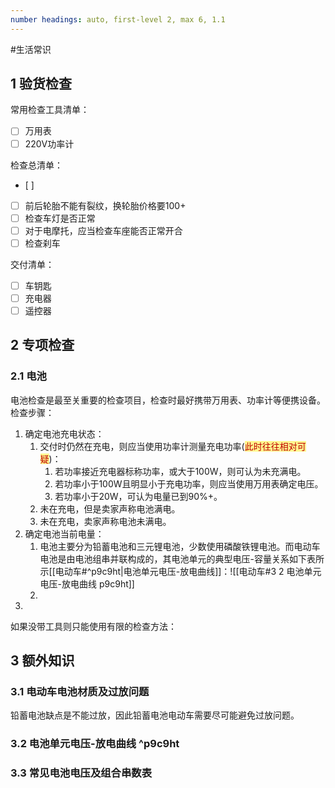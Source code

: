 ```yaml
---
number headings: auto, first-level 2, max 6, 1.1
---
```

#生活常识 

## 1 验货检查

常用检查工具清单：
- [ ] 万用表
- [ ] 220V功率计

检查总清单：
- [ ] 
- [ ] 前后轮胎不能有裂纹，换轮胎价格要100+
- [ ] 检查车灯是否正常
- [ ] 对于电摩托，应当检查车座能否正常开合
- [ ] 检查刹车

交付清单：
- [ ] 车钥匙
- [ ] 充电器
- [ ] 遥控器

## 2 专项检查

### 2.1 电池

电池检查是最至关重要的检查项目，检查时最好携带万用表、功率计等便携设备。
检查步骤：
1. 确定电池充电状态：
	1. 交付时仍然在充电，则应当使用功率计测量充电功率(<span style="background:#fff88f"><font color="#c00000">此时往往相对可疑</font></span>)：
		1. 若功率接近充电器标称功率，或大于100W，则可认为未充满电。
		2. 若功率小于100W且明显小于充电功率，则应当使用万用表确定电压。
		3. 若功率小于20W，可认为电量已到90%+。
	2. 未在充电，但是卖家声称电池满电。
	3. 未在充电，卖家声称电池未满电。
2. 确定电池当前电量：
	1. 电池主要分为铅蓄电池和三元锂电池，少数使用磷酸铁锂电池。而电动车电池是由电池组串并联构成的，其电池单元的典型电压-容量关系如下表所示[[电动车#^p9c9ht|电池单元电压-放电曲线]]：![[电动车#3 2 电池单元电压-放电曲线 p9c9ht]]
	2. 
3. 

如果没带工具则只能使用有限的检查方法：

## 3 额外知识

### 3.1 电动车电池材质及过放问题

铅蓄电池缺点是不能过放，因此铅蓄电池电动车需要尽可能避免过放问题。


### 3.2 电池单元电压-放电曲线 ^p9c9ht



### 3.3 常见电池电压及组合串数表




